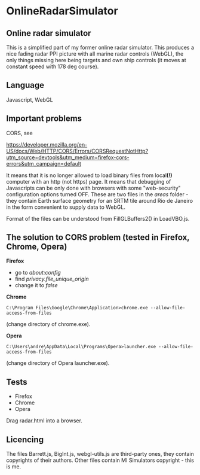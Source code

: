 # OnlineRadarSimulator

Online radar simulator
----------------------
This is a simplified part of my former online radar simulator. This produces a nice fading radar PPI picture
with all marine radar controls (WebGL), the only things missing here being targets and own ship controls (it moves at constant speed with 178 deg course).

Language
--------
Javascript, WebGL

Important problems
------------------
CORS, see

https://developer.mozilla.org/en-US/docs/Web/HTTP/CORS/Errors/CORSRequestNotHttp?utm_source=devtools&utm_medium=firefox-cors-errors&utm_campaign=default

It means that it is no longer allowed to load binary files from local<B>(!)</B> computer with an http (not https) page.
It means that debugging of Javascripts can be only done with browsers with some "web-security" configuration options turned OFF.
These are two files in the <I>areas</I> folder - they contain Earth surface geometry for an SRTM tile around Rio de Janeiro in
the form convenient to supply data to WebGL.

Format of the files can be understood from FillGLBuffers2() in LoadVBO.js.

The solution to CORS problem (tested in Firefox, Chrome, Opera)
-----------------------------------------------
  <B>Firefox</B>
  
  - go to <I>about:config</I>
  - find <I>privacy.file_unique_origin</I>
  - change it to <I>false</I>
	
  <B>Chrome</B>
  
    C:\Program Files\Google\Chrome\Application>chrome.exe --allow-file-access-from-files
 
 (change directory of chrome.exe).

  <B>Opera</B>  
  
    C:\Users\andre\AppData\Local\Programs\Opera>launcher.exe --allow-file-access-from-files
    
 (change directory of Opera launcher.exe).

    
Tests
-----
- Firefox
- Chrome
- Opera

Drag radar.html into a browser.

Licencing
---------
The files Barrett.js, BigInt.js, webgl-utils.js are third-party ones, they contain copyrights of their authors. Other files contain MI Simulators copyright - this is me.



